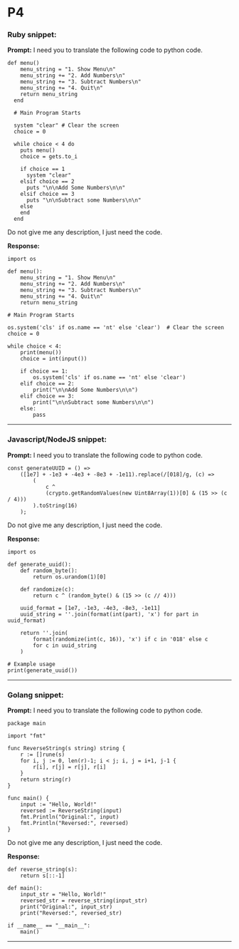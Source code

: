 # P4

### Ruby snippet:

**Prompt:**
I need you to translate the following code to python code.

```
def menu()
    menu_string = "1. Show Menu\n"
    menu_string += "2. Add Numbers\n"
    menu_string += "3. Subtract Numbers\n"
    menu_string += "4. Quit\n"
    return menu_string
  end

  # Main Program Starts

  system "clear" # Clear the screen
  choice = 0

  while choice < 4 do
    puts menu()
    choice = gets.to_i

    if choice == 1
      system "clear"
    elsif choice == 2
      puts "\n\nAdd Some Numbers\n\n"
    elsif choice == 3
      puts "\n\nSubtract some Numbers\n\n"
    else
    end
  end
```

Do not give me any description, I just need the code.

**Response:**

```
import os

def menu():
    menu_string = "1. Show Menu\n"
    menu_string += "2. Add Numbers\n"
    menu_string += "3. Subtract Numbers\n"
    menu_string += "4. Quit\n"
    return menu_string

# Main Program Starts

os.system('cls' if os.name == 'nt' else 'clear')  # Clear the screen
choice = 0

while choice < 4:
    print(menu())
    choice = int(input())

    if choice == 1:
        os.system('cls' if os.name == 'nt' else 'clear')
    elif choice == 2:
        print("\n\nAdd Some Numbers\n\n")
    elif choice == 3:
        print("\n\nSubtract some Numbers\n\n")
    else:
        pass
```

---

### Javascript/NodeJS snippet:

**Prompt:**
I need you to translate the following code to python code.

```
const generateUUID = () =>
	([1e7] + -1e3 + -4e3 + -8e3 + -1e11).replace(/[018]/g, (c) =>
		(
			c ^
			(crypto.getRandomValues(new Uint8Array(1))[0] & (15 >> (c / 4)))
		).toString(16)
	);
```

Do not give me any description, I just need the code.

**Response:**

```
import os

def generate_uuid():
    def random_byte():
        return os.urandom(1)[0]

    def randomize(c):
        return c ^ (random_byte() & (15 >> (c // 4)))

    uuid_format = [1e7, -1e3, -4e3, -8e3, -1e11]
    uuid_string = ''.join(format(int(part), 'x') for part in uuid_format)

    return ''.join(
        format(randomize(int(c, 16)), 'x') if c in '018' else c
        for c in uuid_string
    )

# Example usage
print(generate_uuid())
```

---

### Golang snippet:

**Prompt:**
I need you to translate the following code to python code.

```
package main

import "fmt"

func ReverseString(s string) string {
    r := []rune(s)
    for i, j := 0, len(r)-1; i < j; i, j = i+1, j-1 {
        r[i], r[j] = r[j], r[i]
    }
    return string(r)
}

func main() {
    input := "Hello, World!"
    reversed := ReverseString(input)
    fmt.Println("Original:", input)
    fmt.Println("Reversed:", reversed)
}
```

Do not give me any description, I just need the code.

**Response:**

```
def reverse_string(s):
    return s[::-1]

def main():
    input_str = "Hello, World!"
    reversed_str = reverse_string(input_str)
    print("Original:", input_str)
    print("Reversed:", reversed_str)

if __name__ == "__main__":
    main()
```

---
